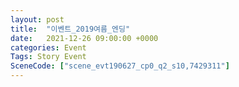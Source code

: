 ```yaml
---
layout: post
title:  "이벤트_2019여름_엔딩"
date:   2021-12-26 09:00:00 +0000
categories: Event
Tags: Story Event
SceneCode: ["scene_evt190627_cp0_q2_s10,7429311"]
---
```

